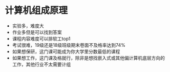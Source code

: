 # 计算机组成原理

- 实验多，难度大
- 作业多但是可以找到答案
- 课程内容难度可以排软工top1
- 考试很难，19级还是18级班级期末卷面不及格率达到74%
- 如果想保研，这门课可能成为你大学里分数最低的课程
- 如果想工作，这门课及格就行，除非是想找嵌入式或其他偏计算机底层方向的工作，其他行业不太需要计组
